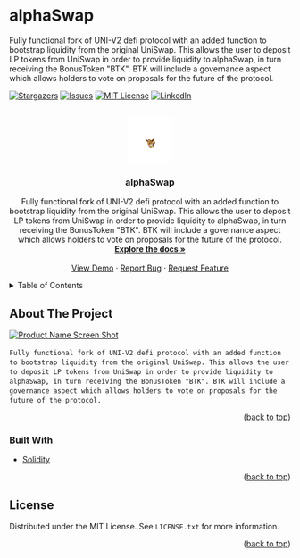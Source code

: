 # alphaSwap
Fully functional fork of UNI-V2 defi protocol with an added function to bootstrap liquidity from the original UniSwap. This allows the user to deposit LP tokens from UniSwap in order to provide liquidity to alphaSwap, in turn receiving the BonusToken "BTK". BTK will include a governance aspect which allows holders to vote on proposals for the future of the protocol.
<div id="top"></div>
<!--
*** Thanks for checking out the Best-README-Template. If you have a suggestion
*** that would make this better, please fork the repo and create a pull request
*** or simply open an issue with the tag "enhancement".
*** Don't forget to give the project a star!
*** Thanks again! Now go create something AMAZING! :D
-->



<!-- PROJECT SHIELDS -->
<!--
*** I'm using markdown "reference style" links for readability.
*** Reference links are enclosed in brackets [ ] instead of parentheses ( ).
*** See the bottom of this document for the declaration of the reference variables
*** for contributors-url, forks-url, etc. This is an optional, concise syntax you may use.
*** https://www.markdownguide.org/basic-syntax/#reference-style-links
-->
[![Stargazers][stars-shield]][stars-url]
[![Issues][issues-shield]][issues-url]
[![MIT License][license-shield]][license-url]
[![LinkedIn][linkedin-shield]][linkedin-url]



<!-- PROJECT LOGO -->
<br />
<div align="center">
  <a href="https://github.com/azamsmr/alphaSwap">
    <img src="logo.png" alt="Logo" width="80" height="80">
  </a>

<h3 align="center">alphaSwap</h3>

  <p align="center">
    Fully functional fork of UNI-V2 defi protocol with an added function to bootstrap liquidity from the original UniSwap. This allows the user to deposit LP tokens from UniSwap in order to provide liquidity to alphaSwap, in turn receiving the BonusToken "BTK". BTK will include a governance aspect which allows holders to vote on proposals for the future of the protocol.
    <br />
    <a href="https://github.com/azamsmr/alphaSwap"><strong>Explore the docs »</strong></a>
    <br />
    <br />
    <a href="https://github.com/azamsmr/alphaSwap">View Demo</a>
    ·
    <a href="https://github.com/azamsmr/alphaSwap/issues">Report Bug</a>
    ·
    <a href="https://github.com/azamsmr/alphaSwap/issues">Request Feature</a>
  </p>
</div>



<!-- TABLE OF CONTENTS -->
<details>
  <summary>Table of Contents</summary>
  <ol>
    <li>
      <a href="#about-the-project">About The Project</a>
      <ul>
        <li><a href="#built-with">Built With</a></li>
      </ul>
    </li>
  </ol>
</details>



<!-- ABOUT THE PROJECT -->
## About The Project

[![Product Name Screen Shot][product-screenshot]](https://example.com)

`Fully functional fork of UNI-V2 defi protocol with an added function to bootstrap liquidity from the original UniSwap. This allows the user to deposit LP tokens from UniSwap in order to provide liquidity to alphaSwap, in turn receiving the BonusToken "BTK". BTK will include a governance aspect which allows holders to vote on proposals for the future of the protocol.`

<p align="right">(<a href="#top">back to top</a>)</p>



### Built With

* [Solidity](https://docs.soliditylang.org/en/v0.8.14/)

<p align="right">(<a href="#top">back to top</a>)</p>




<!-- LICENSE -->
## License

Distributed under the MIT License. See `LICENSE.txt` for more information.

<p align="right">(<a href="#top">back to top</a>)</p>



<!-- MARKDOWN LINKS & IMAGES -->
<!-- https://www.markdownguide.org/basic-syntax/#reference-style-links -->
[contributors-shield]: https://img.shields.io/github/contributors/azamsmr/alphaSwap.svg?style=for-the-badge
[contributors-url]: https://github.com/azamsmr/alphaSwap/graphs/contributors
[forks-shield]: https://img.shields.io/github/forks/azamsmr/alphaSwap.svg?style=for-the-badge
[forks-url]: https://github.com/azamsmr/alphaSwap/network/members
[stars-shield]: https://img.shields.io/github/stars/azamsmr/alphaSwap.svg?style=for-the-badge
[stars-url]: https://github.com/azamsmr/alphaSwap/stargazers
[issues-shield]: https://img.shields.io/github/issues/azamsmr/alphaSwap.svg?style=for-the-badge
[issues-url]: https://github.com/azamsmr/alphaSwap/issues
[license-shield]: https://img.shields.io/github/license/azamsmr/alphaSwap.svg?style=for-the-badge
[license-url]: https://github.com/azamsmr/alphaSwap/blob/master/LICENSE.txt
[linkedin-shield]: https://img.shields.io/badge/-LinkedIn-black.svg?style=for-the-badge&logo=linkedin&colorB=555
[linkedin-url]: https://linkedin.com/in/linkedin_username
[product-screenshot]: images/screenshot.png
